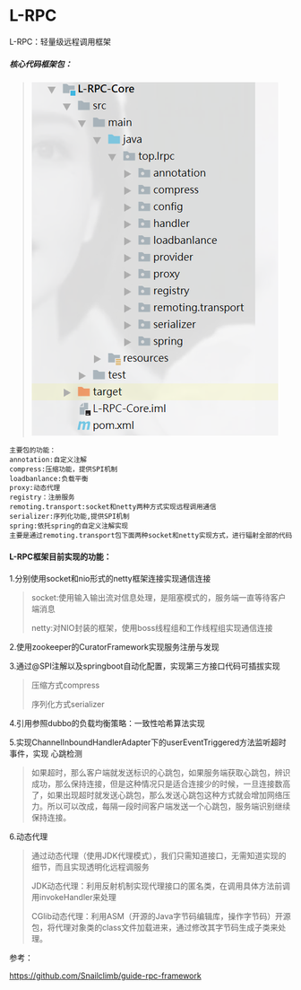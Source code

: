 # L-RPC
L-RPC：轻量级远程调用框架

##### 核心代码框架包：

> ![1636335053853](\png\1.png)

```xml
主要包的功能：
annotation:自定义注解
compress:压缩功能，提供SPI机制
loadbanlance:负载平衡
proxy:动态代理
registry：注册服务
remoting.transport:socket和netty两种方式实现远程调用通信
serializer:序列化功能,提供SPI机制
spring:依托spring的自定义注解实现
主要是通过remoting.transport包下面两种socket和netty实现方式，进行辐射全部的代码
```

#### L-RPC框架目前实现的功能：

1.分别使用socket和nio形式的netty框架连接实现通信连接

> socket:使用输入输出流对信息处理，是阻塞模式的，服务端一直等待客户端消息
>
> netty:对NIO封装的框架，使用boss线程组和工作线程组实现通信连接

2.使用zookeeper的CuratorFramework实现服务注册与发现

3.通过@SPI注解以及springboot自动化配置，实现第三方接口代码可插拔实现

> 压缩方式compress
>
> 序列化方式serializer

4.引用参照dubbo的负载均衡策略：一致性哈希算法实现

5.实现ChannelInboundHandlerAdapter下的userEventTriggered方法监听超时事件，实现	心跳检测

> 如果超时，那么客户端就发送标识的心跳包，如果服务端获取心跳包，辨识成功，那么保持连接，但是这种情况只是适合连接少的时候，一旦连接数高了，如果出现超时就发送心跳包，那么发送心跳包这种方式就会增加网络压力。所以可以改成，每隔一段时间客户端发送一个心跳包，服务端识别继续保持连接。

6.动态代理

> 通过动态代理（使用JDK代理模式），我们只需知道接口，无需知道实现的细节，而且实现透明化远程调服务
>
> JDK动态代理：利用反射机制实现代理接口的匿名类，在调用具体方法前调用invokeHandler来处理
>
> CGlib动态代理：利用ASM（开源的Java字节码编辑库，操作字节码）开源包，将代理对象类的class文件加载进来，通过修改其字节码生成子类来处理。



参考：

https://github.com/Snailclimb/guide-rpc-framework